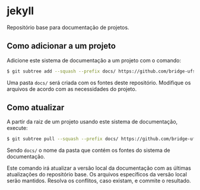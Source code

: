 # jekyll

Repositório base para documentação de projetos.

## Como adicionar a um projeto

Adicione este sistema de documentação a um projeto com o comando:

```sh
$ git subtree add --squash --prefix docs/ https://github.com/bridge-ufsc/jekyll master
```

Uma pasta `docs/` será criada com os fontes deste repositório. Modifique os arquivos de acordo com as necessidades do projeto.

## Como atualizar

A partir da raiz de um projeto usando este sistema de documentação, execute:

```sh
$ git subtree pull --squash --prefix docs/ https://github.com/bridge-ufsc/jekyll master
```

Sendo `docs/` o nome da pasta que contém os fontes do sistema de documentação.

Este comando irá atualizar a versão local da documentação com as últimas atualizações do repositório base. Os arquivos específicos da versão local serão mantidos. Resolva os conflitos, caso existam, e commite o resultado.
